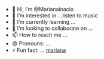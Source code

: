 - 👋 Hi, I’m @Marianainacio
- 👀 I’m interested in ...listen to music
- 🌱 I’m currently learning ...
- 💞️ I’m looking to collaborate on ...
- 📫 How to reach me ...
- 😄 Pronouns: ...
- ⚡ Fun fact: ...
[mariana](https://media.tenor.com/J1NZ8ZDtYfAAAAAM/disney-ladyandthetramp.gif)
<!---
Marianainacio/Marianainacio is a ✨ special ✨ repository because its `README.md` (this file) appears on your GitHub profile.
You can click the Preview link to take a look at your changes.
--->
